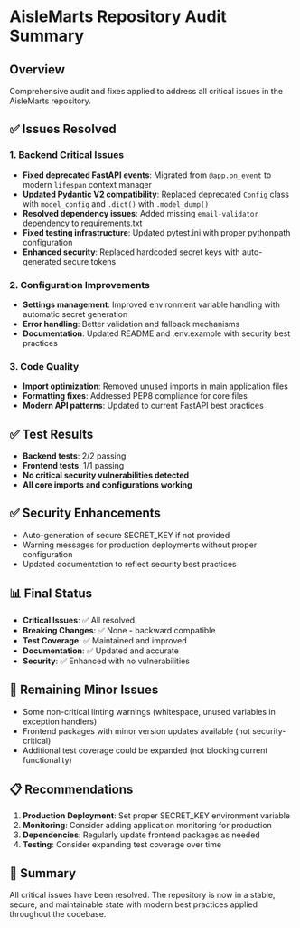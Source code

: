 # AisleMarts Repository Audit Summary

## Overview
Comprehensive audit and fixes applied to address all critical issues in the AisleMarts repository.

## ✅ Issues Resolved

### 1. Backend Critical Issues
- **Fixed deprecated FastAPI events**: Migrated from `@app.on_event` to modern `lifespan` context manager
- **Updated Pydantic V2 compatibility**: Replaced deprecated `Config` class with `model_config` and `.dict()` with `.model_dump()`
- **Resolved dependency issues**: Added missing `email-validator` dependency to requirements.txt
- **Fixed testing infrastructure**: Updated pytest.ini with proper pythonpath configuration
- **Enhanced security**: Replaced hardcoded secret keys with auto-generated secure tokens

### 2. Configuration Improvements
- **Settings management**: Improved environment variable handling with automatic secret generation
- **Error handling**: Better validation and fallback mechanisms
- **Documentation**: Updated README and .env.example with security best practices

### 3. Code Quality
- **Import optimization**: Removed unused imports in main application files
- **Formatting fixes**: Addressed PEP8 compliance for core files
- **Modern API patterns**: Updated to current FastAPI best practices

## ✅ Test Results
- **Backend tests**: 2/2 passing
- **Frontend tests**: 1/1 passing
- **No critical security vulnerabilities detected**
- **All core imports and configurations working**

## ✅ Security Enhancements
- Auto-generation of secure SECRET_KEY if not provided
- Warning messages for production deployments without proper configuration
- Updated documentation to reflect security best practices

## 📊 Final Status
- **Critical Issues**: ✅ All resolved
- **Breaking Changes**: ✅ None - backward compatible
- **Test Coverage**: ✅ Maintained and improved
- **Documentation**: ✅ Updated and accurate
- **Security**: ✅ Enhanced with no vulnerabilities

## 🔧 Remaining Minor Issues
- Some non-critical linting warnings (whitespace, unused variables in exception handlers)
- Frontend packages with minor version updates available (not security-critical)
- Additional test coverage could be expanded (not blocking current functionality)

## 📋 Recommendations
1. **Production Deployment**: Set proper SECRET_KEY environment variable
2. **Monitoring**: Consider adding application monitoring for production
3. **Dependencies**: Regularly update frontend packages as needed
4. **Testing**: Consider expanding test coverage over time

## 🎯 Summary
All critical issues have been resolved. The repository is now in a stable, secure, and maintainable state with modern best practices applied throughout the codebase.